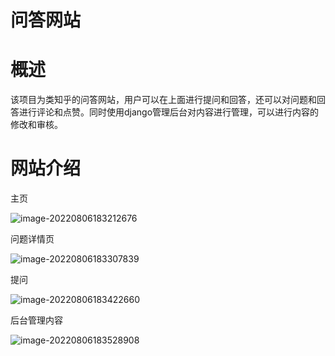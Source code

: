 # 问答网站

# 概述

该项目为类知乎的问答网站，用户可以在上面进行提问和回答，还可以对问题和回答进行评论和点赞。同时使用django管理后台对内容进行管理，可以进行内容的修改和审核。

# 网站介绍

主页

![image-20220806183212676](https://s2.loli.net/2022/08/06/xjRsO4fL1VDFKJc.png)

问题详情页

![image-20220806183307839](https://s2.loli.net/2022/08/06/KQCHRsmhrwqcglu.png)

提问

![image-20220806183422660](https://s2.loli.net/2022/08/06/bHEMohc7xlLBm5N.png)

后台管理内容

![image-20220806183528908](https://s2.loli.net/2022/08/06/sylhWMr7n4NJix6.png)

